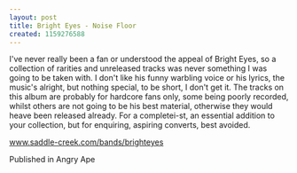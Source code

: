 ```yaml
---
layout: post
title: Bright Eyes - Noise Floor
created: 1159276588
---
```



I&#39;ve never really been a fan or understood the appeal of Bright Eyes, so a collection of rarities and unreleased tracks was never something I was going to be taken with. I don&#39;t like his funny warbling voice or his lyrics, the music&#39;s alright, but nothing special, to be short, I don&#39;t get it. The tracks on this album are probably for hardcore fans only, some being poorly recorded, whilst others are not going to be his best material, otherwise they would heave been released already. For a completei-st, an essential addition to your collection, but for enquiring, aspiring converts, best avoided.

<a href="http://www.saddle-creek.com/bands/brighteyes" target="_blank">www.saddle-creek.com/bands/brighteyes</a>

Published in Angry Ape

